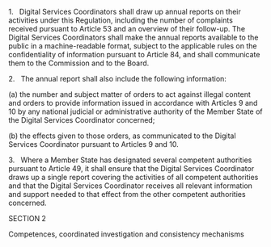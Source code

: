 1.   Digital Services Coordinators shall draw up annual reports on their activities under this Regulation, including the number of complaints received pursuant to Article 53 and an overview of their follow-up. The Digital Services Coordinators shall make the annual reports available to the public in a machine-readable format, subject to the applicable rules on the confidentiality of information pursuant to Article 84, and shall communicate them to the Commission and to the Board.

2.   The annual report shall also include the following information:

(a) the number and subject matter of orders to act against illegal content and orders to provide information issued in accordance with Articles 9 and 10 by any national judicial or administrative authority of the Member State of the Digital Services Coordinator concerned;

(b) the effects given to those orders, as communicated to the Digital Services Coordinator pursuant to Articles 9 and 10.

3.   Where a Member State has designated several competent authorities pursuant to Article 49, it shall ensure that the Digital Services Coordinator draws up a single report covering the activities of all competent authorities and that the Digital Services Coordinator receives all relevant information and support needed to that effect from the other competent authorities concerned.

SECTION 2

Competences, coordinated investigation and consistency mechanisms